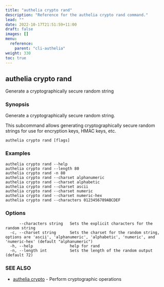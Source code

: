```yaml
---
title: "authelia crypto rand"
description: "Reference for the authelia crypto rand command."
lead: ""
date: 2022-10-17T21:51:59+11:00
draft: false
images: []
menu:
  reference:
    parent: "cli-authelia"
weight: 330
toc: true
---
```


## authelia crypto rand

Generate a cryptographically secure random string

### Synopsis

Generate a cryptographically secure random string.

This subcommand allows generating cryptographically secure random strings for use for encryption keys, HMAC keys, etc.

```
authelia crypto rand [flags]
```

### Examples

```
authelia crypto rand --help
authelia crypto rand --length 80
authelia crypto rand -n 80
authelia crypto rand --charset alphanumeric
authelia crypto rand --charset alphabetic
authelia crypto rand --charset ascii
authelia crypto rand --charset numeric
authelia crypto rand --charset numeric-hex
authelia crypto rand --characters 0123456789ABCDEF
```

### Options

```
      --characters string   Sets the explicit characters for the random string
  -c, --charset string      Sets the charset for the random string, options are 'ascii', 'alphanumeric', 'alphabetic', 'numeric', and 'numeric-hex' (default "alphanumeric")
  -h, --help                help for rand
  -n, --length int          Sets the length of the random output (default 72)
```

### SEE ALSO

* [authelia crypto](authelia_crypto.md)	 - Perform cryptographic operations

